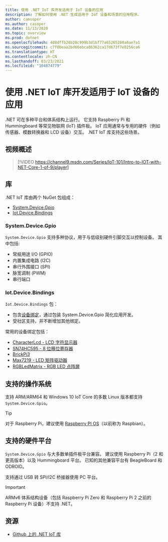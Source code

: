 ```yaml
---
title: 使用 .NET IoT 库开发适用于 IoT 设备的应用
description: 了解如何使用 .NET 生成适用于 IoT 设备和场景的应用程序。
author: camsoper
ms.author: casoper
ms.date: 11/13/2020
ms.topic: overview
ms.prod: dotnet
ms.openlocfilehash: 4d8dffb28b28c999b3d1bf77a65265280a8ae7a1
ms.sourcegitcommit: c7f0beaa2bd66ebca86362ca17d673f7e8256ca6
ms.translationtype: HT
ms.contentlocale: zh-CN
ms.lasthandoff: 03/23/2021
ms.locfileid: "104874779"
---
```

# <a name="develop-apps-for-iot-devices-with-the-net-iot-libraries"></a>使用 .NET IoT 库开发适用于 IoT 设备的应用

.NET 可在多种平台和体系结构上运行。 它支持 Raspberry Pi 和 Hummingboard 等常见物联网 (IoT) 插件板。 IoT 应用通常与专用的硬件（例如传感器、模数转换器和 LCD 设备）交互。 .NET IoT 库支持这些场景。

## <a name="video-overview"></a>视频概述

<!--markdownlint-disable MD034 -->
> [!VIDEO https://channel9.msdn.com/Series/IoT-101/Intro-to-IOT-with-NET-Core-1-of-9/player]

## <a name="libraries"></a>库

.NET IoT 库由两个 NuGet 包组成：

- [System.Device.Gpio](https://www.nuget.org/packages/System.Device.Gpio/)
- [Iot.Device.Bindings](https://www.nuget.org/packages/Iot.Device.Bindings/)

### <a name="systemdevicegpio"></a>System.Device.Gpio

`System.Device.Gpio` 支持多种协议，用于与低级别硬件引脚交互以控制设备。 其中包括:

- 常规用途 I/O (GPIO)
- 内置集成电路 (I2C)
- 串行外围接口 (SPI)
- 脉宽调制 (PWM)
- 串行端口

### <a name="iotdevicebindings"></a>Iot.Device.Bindings

`Iot.Device.Bindings` 包：

* 包含[设备绑定](https://github.com/dotnet/iot/blob/main/src/devices/README.md)，通过包装 System.Device.Gpio 简化应用开发。
* 受社区支持，并不断增加其他绑定。

常用的设备绑定包括：

- [CharacterLcd - LCD 字符显示器](https://github.com/dotnet/iot/tree/main/src/devices/CharacterLcd)
- [SN74HC595 - 8 位移位寄存器](https://github.com/dotnet/iot/tree/main/src/devices/Sn74hc595)
- [BrickPi3](https://github.com/dotnet/iot/tree/main/src/devices/BrickPi3)
- [Max7219 - LED 矩阵驱动器](https://github.com/dotnet/iot/tree/main/src/devices/Max7219)
- [RGBLedMatrix - RGB LED 点阵屏](https://github.com/dotnet/iot/tree/main/src/devices/RGBLedMatrix)

## <a name="supported-operating-systems"></a>支持的操作系统

支持 ARM/ARM64 和 Windows 10 IoT Core 的多数 Linux 版本都支持 `System.Device.Gpio`。

> [!TIP]
> 对于 Raspberry Pi，建议使用 [Raspberry PI OS](https://www.raspberrypi.org/documentation/installation/installing-images/README.md)（以前称为 Raspbian）。

## <a name="supported-hardware-platforms"></a>支持的硬件平台

`System.Device.Gpio` 与大多数单插件板平台兼容。 建议使用 Raspberry Pi（2 和更高版本）以及 Hummingboard 平台。 已知的其他兼容平台有 BeagleBoard 和 ODROID。

支持通过 USB 转 SPI/I2C 桥接器使用 PC 平台。

> [!IMPORTANT]
> ARMv6 体系结构设备（包括 Raspberry Pi Zero 和 Raspberry Pi 2 之前的 Raspberry Pi 设备）不支持 .NET。

## <a name="resources"></a>资源

- [Github 上的 .NET IoT 库](https://github.com/dotnet/iot)
